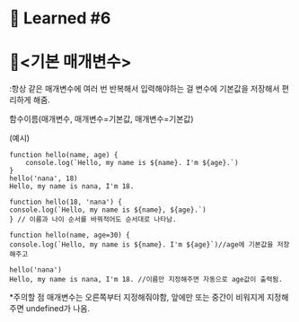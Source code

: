 # 🌟 Learned #6

# 🔶<기본 매개변수>

:항상 같은 매개변수에 여러 번 반복해서 입력해야하는 걸 변수에 기본값을 저장해서 편리하게 해줌.

함수이름(매개변수, 매개변수=기본값, 매개변수=기본값)

(예시)

```
function hello(name, age) {
    console.log(`Hello, my name is ${name}. I'm ${age}.`)
}
hello('nana', 18)
Hello, my name is nana, I'm 18.

function hello(18, 'nana') {
console.log(`Hello, my name is ${name}, ${age}.`)
} // 이름과 나이 순서를 바꿔적어도 순서대로 나타남.

function hello(name, age=30) {
console.log(`Hello, my name is ${name}. I'm ${age}`)//age에 기본값을 저장해주고

hello('nana')
Hello, my name is nana, I'm 18. //이름만 지정해주면 자동으로 age값이 출력됨.
```

\*주의할 점
매개변수는 오른쪽부터 지정해줘야함, 앞에만 또는 중간이 비워지게 지정해주면 undefined가 나옴.
